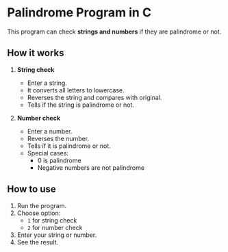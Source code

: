 # Palindrome Program in C

This program can check **strings and numbers** if they are palindrome or not.

## How it works

1. **String check**
   - Enter a string.
   - It converts all letters to lowercase.
   - Reverses the string and compares with original.
   - Tells if the string is palindrome or not.

2. **Number check**
   - Enter a number.
   - Reverses the number.
   - Tells if it is palindrome or not.
   - Special cases:
     - 0 is palindrome
     - Negative numbers are not palindrome

## How to use

1. Run the program.  
2. Choose option:
   - `1` for string check  
   - `2` for number check  
3. Enter your string or number.  
4. See the result.